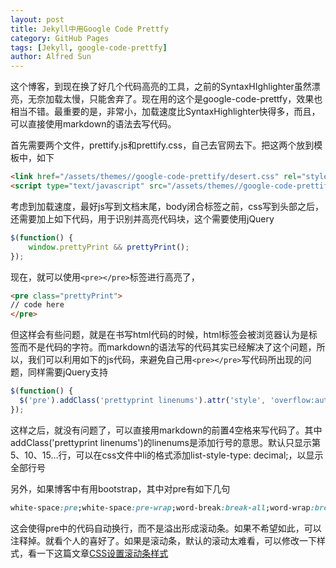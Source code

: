 ```yaml
---
layout: post
title: Jekyll中用Google Code Prettfy
category: GitHub Pages
tags: [Jekyll, google-code-prettfy]
author: Alfred Sun
---
```


这个博客，到现在换了好几个代码高亮的工具，之前的SyntaxHIghlighter虽然漂亮，无奈加载太慢，只能舍弃了。现在用的这个是google-code-prettfy，效果也相当不错。最重要的是，非常小，加载速度比SyntaxHighlighter快得多，而且，可以直接使用markdown的语法去写代码。

<!--more-->

首先需要两个文件，prettify.js和prettify.css，自己去官网去下。把这两个放到模板中，如下

```html
<link href="/assets/themes//google-code-prettify/desert.css" rel="stylesheet" type="text/css" media="all">
<script type="text/javascript" src="/assets/themes//google-code-prettify/prettify.js"></script>
```

考虑到加载速度，最好js写到文档末尾，body闭合标签之前，css写到头部之后，还需要加上如下代码，用于识别并高亮代码块，这个需要使用jQuery

```javascript
$(function() {
    window.prettyPrint && prettyPrint();
});
```

现在，就可以使用`<pre></pre>`标签进行高亮了，

```html
<pre class="prettyPrint">
// code here
</pre>
```

但这样会有些问题，就是在书写html代码的时候，html标签会被浏览器认为是标签而不是代码的字符。而markdown的语法写的代码其实已经解决了这个问题，所以，我们可以利用如下的js代码，来避免自己用`<pre></pre>`写代码所出现的问题，同样需要jQuery支持

```javascript
$(function() {
  $('pre').addClass('prettyprint linenums').attr('style', 'overflow:auto');
});
```

这样之后，就没有问题了，可以直接用markdown的前置4空格来写代码了。其中addClass('prettyprint linenums')的linenums是添加行号的意思。默认只显示第5、10、15…行，可以在css文件中li的格式添加list-style-type: decimal;，以显示全部行号

另外，如果博客中有用bootstrap，其中对pre有如下几句

```css
white-space:pre;white-space:pre-wrap;word-break:break-all;word-wrap:break-word;
```

这会使得pre中的代码自动换行，而不是溢出形成滚动条。如果不希望如此，可以注释掉。就看个人的喜好了。如果是滚动条，默认的滚动太难看，可以修改一下样式，看一下这篇文章[CSS设置滚动条样式](http://www.javascript100.com/?p=756)

